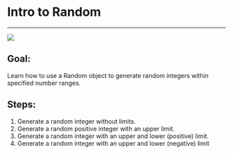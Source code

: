 

# Intro to Random

<hr/>
<img src="./images/random.jpg"/>

## Goal:

Learn how to use a Random object to generate random integers within specified number ranges.

## Steps:

1. Generate a random integer without limits.
2. Generate a random positive integer with an upper limit.
3. Generate a random integer with an upper and lower (positive) limit.
4. Generate a random integer with an upper and lower (negative) limit



